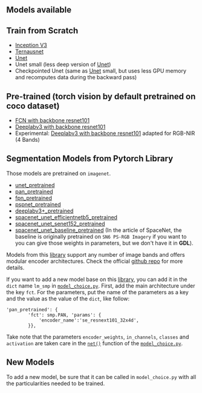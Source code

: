 ## **Models available**

## Train from Scratch
- [Inception V3](https://arxiv.org/pdf/1512.00567.pdf)
- [Ternausnet](https://arxiv.org/abs/1801.05746.pdf)
- [Unet](https://arxiv.org/abs/1505.04597.pdf)
- Unet small (less deep version of [Unet](https://arxiv.org/abs/1505.04597.pdf))
- Checkpointed Unet (same as [Unet](https://arxiv.org/abs/1505.04597.pdf) small, but uses less GPU memory and recomputes data during the backward pass)

## Pre-trained (torch vision by default pretrained on coco dataset)
- [FCN with backbone resnet101](https://people.eecs.berkeley.edu/~jonlong/long_shelhamer_fcn.pdf)
- [Deeplabv3 with backbone resnet101](https://arxiv.org/abs/1706.05587.pdf)
- Experimental: [Deeplabv3 with backbone resnet101](https://arxiv.org/abs/1706.05587.pdf)  adapted for RGB-NIR (4 Bands)

## Segmentation Models from Pytorch Library
Those models are pretrained on `imagenet`.
- [unet_pretrained](https://arxiv.org/abs/1801.05746.pdf)
- [pan_pretrained](https://arxiv.org/abs/1805.10180.pdf)
- [fpn_pretrained](http://presentations.cocodataset.org/COCO17-Stuff-FAIR.pdf)
- [pspnet_pretrained](https://arxiv.org/abs/1612.01105.pdf)
- [deeplabv3+_pretrained](https://arxiv.org/pdf/1802.02611.pdf)
- [spacenet_unet_efficientnetb5_pretrained]()
- [spacenet_unet_senet152_pretrained]()
- [spacenet_unet_baseline_pretrained]() (In the article of SpaceNet, the baseline is originally pretrained on `SN6 PS-RGB Imagery` if you want to you can give those weights in parameters, but we don't have it in **GDL**).

Models from this [library](https://github.com/qubvel/segmentation_models.pytorch) support any number of image bands and offers modular encoder architectures. Check the official [github repo](https://github.com/qubvel/segmentation_models.pytorch) for more details.  

If you want to add a new model base on this [library](https://github.com/qubvel/segmentation_models.pytorch), you can add it in the `dict` name `lm_smp` in [`model_choice.py`](model_choice.py). First, add the main architecture under the key `fct`. For the parameters, put the name of the parameters as a key and the value as the value of the `dict`, like follow:
```
'pan_pretrained': {
        'fct': smp.PAN, 'params': {
            'encoder_name':'se_resnext101_32x4d',
        }},
```
Take note that the parameters `encoder_weights`, `in_channels`, `classes` and `activation` are taken care in the [`net()`](model_choice.py#L144) function of the [`model_choice.py`](model_choice.py).

## New Models
To add a new model, be sure that it can be called in `model_choice.py` with all the particularities needed to be trained.
